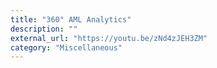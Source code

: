 ```yaml
---
title: "360° AML Analytics"
description: ""
external_url: "https://youtu.be/zNd4zJEH3ZM"
category: "Miscellaneous"
---
```

